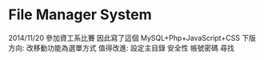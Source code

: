 File Manager System
====
2014/11/20 參加資工系比賽 因此寫了這個
MySQL+Php+JavaScript+CSS
下版方向:
  改移動功能為選單方式
值得改進:
  設定主目錄
  安全性
  帳號密碼
  尋找

